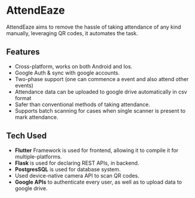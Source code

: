 # AttendEaze

AttendEaze aims to remove the hassle of taking attendance of any kind manually, leveraging QR codes, it automates the task.


## Features
* Cross-platform, works on both Android and Ios.
* Google Auth & sync with google accounts.
* Two-phase support (one can commence a event and also attend other events)
* Attendance data can be uploaded to google drive automatically in csv format
* Safer than conventional methods of taking attendance.
* Supports batch scanning for cases when single scanner is present to mark attendance.

## Tech Used
* **Flutter** Framework is used for frontend, allowing it to compile it for multiple-platforms.
* **Flask** is used for declaring REST APIs, in backend.
* **PostgresSQL** is used for database system.
* Used device-native camera API to scan QR codes.
* **Google APIs** to authenticate every user, as well as to upload data to google drive.
